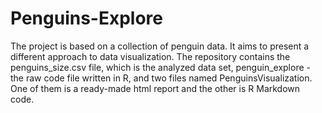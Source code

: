 # Penguins-Explore

The project is based on a collection of penguin data. It aims to present a different approach to data visualization. The repository contains the penguins_size.csv file, which is the analyzed data set, penguin_explore - the raw code file written in R, and two files named PenguinsVisualization. One of them is a ready-made html report and the other is R Markdown code.
